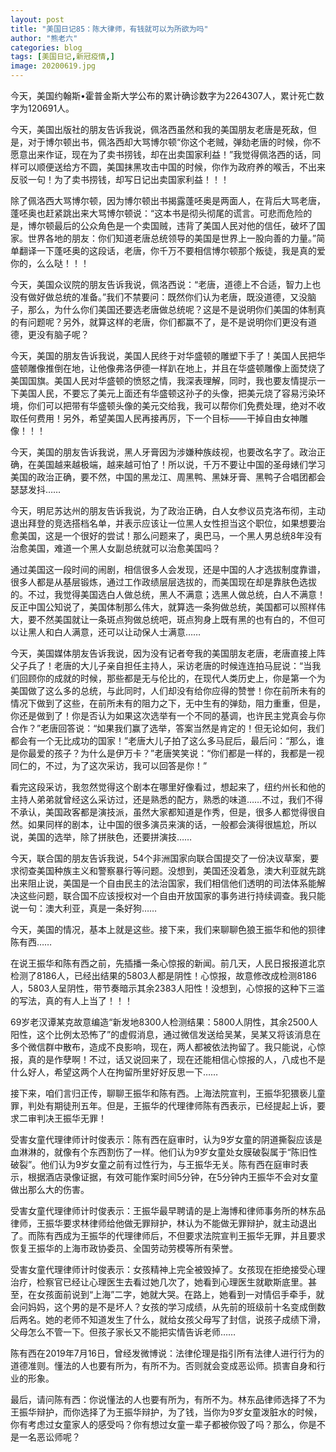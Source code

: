 ```yaml
---
layout: post
title: "美国日记85：陈大律师，有钱就可以为所欲为吗"
author: "熊老六"
categories: blog
tags: [美国日记,新冠疫情,]
image: 20200619.jpg
---
```

​​​​今天，美国约翰斯•霍普金斯大学公布的累计确诊数字为2264307人，累计死亡数字为120691人。

今天，美国出版社的朋友告诉我说，佩洛西虽然和我的美国朋友老唐是死敌，但是，对于博尔顿出书，佩洛西却大骂博尔顿“你这个老贼，弹劾老唐的时候，你不愿意出来作证，现在为了卖书捞钱，却在出卖国家利益！”我觉得佩洛西的话，同样可以顺便送给方不圆，美国抹黑攻击中国的时候，你作为政府养的喉舌，不出来反驳一句！为了卖书捞钱，却写日记出卖国家利益！！！

除了佩洛西大骂博尔顿，因为博尔顿出书揭露蓬呸奥是两面人，在背后大骂老唐，蓬呸奥也赶紧跳出来大骂博尔顿说：“这本书是彻头彻尾的谎言。可悲而危险的是，博尔顿最后的公众角色是一个卖国贼，违背了美国人民对他的信任，破坏了国家。世界各地的朋友：你们知道老唐总统领导的美国是世界上一股向善的力量。”简单翻译一下蓬呸奥的这段话，老唐，你千万不要相信博尔顿那个叛徒，我是真的爱你的，么么哒！！！

今天，美国众议院的朋友告诉我说，佩洛西说：“老唐，道德上不合适，智力上也没有做好做总统的准备。”我们不禁要问：既然你们认为老唐，既没道德，又没脑子，那么，为什么你们美国还要选老唐做总统呢？这是不是说明你们美国的体制真的有问题呢？另外，就算这样的老唐，你们都赢不了，是不是说明你们更没有道德，更没有脑子呢？

今天，美国的朋友告诉我说，美国人民终于对华盛顿的雕塑下手了！美国人民把华盛顿雕像推倒在地，让他像弗洛伊德一样趴在地上，并且在华盛顿雕像上面焚烧了美国国旗。美国人民对华盛顿的愤怒之情，我深表理解，同时，我也要友情提示一下美国人民，不要忘了美元上面还有华盛顿这孙子的头像，把美元烧了容易污染环境，你们可以把带有华盛顿头像的美元交给我，我可以帮你们免费处理，绝对不收取任何费用！另外，希望美国人民再接再厉，下一个目标——干掉自由女神雕像！！！

今天，美国的朋友告诉我说，黑人牙膏因为涉嫌种族歧视，也要改名字了。政治正确，在美国越来越极端，越来越可怕了！所以说，千万不要让中国的圣母婊们学习美国的政治正确，要不然，中国的黑龙江、周黑鸭、黑妹牙膏、黑鸭子合唱团都会瑟瑟发抖……

今天，明尼苏达州的朋友告诉我说，为了政治正确，白人女参议员克洛布彻，主动退出拜登的竞选搭档名单，并表示应该让一位黑人女性担当这个职位，如果想要治愈美国，这是一个很好的尝试！那么问题来了，奥巴马，一个黑人男总统8年没有治愈美国，难道一个黑人女副总统就可以治愈美国吗？

通过美国这一段时间的闹剧，相信很多人会发现，还是中国的人才选拔制度靠谱，很多人都是从基层锻炼，通过工作政绩层层选拔的，而美国现在却是靠肤色选拔的。不过，我觉得美国选白人做总统，黑人不满意；选黑人做总统，白人不满意！反正中国公知说了，美国体制那么伟大，就算选一条狗做总统，美国都可以照样伟大，要不然美国就让一条斑点狗做总统吧，斑点狗身上既有黑的也有白的，不但可以让黑人和白人满意，还可以让动保人士满意……

今天，美国媒体朋友告诉我说，因为没有记者夸我的美国朋友老唐，老唐直接上阵父子兵了！老唐的大儿子亲自担任主持人，采访老唐的时候连连拍马屁说：“当我们回顾你的成就的时候，那些都是无与伦比的，在现代人类历史上，你是第一个为美国做了这么多的总统，与此同时，人们却没有给你应得的赞誉！你在前所未有的情况下做到了这些，在前所未有的阻力之下，无中生有的弹劾，阻力重重，但是，你还是做到了！你是否认为如果这次选举有一个不同的基调，也许民主党真会与你合作？”老唐回答说：“如果我们赢了选举，答案当然是肯定的！但无论如何，我们都会有一个无比成功的国家！”老唐大儿子拍了这么多马屁后，最后问：“那么，谁是你最爱的孩子？为什么是伊万卡？”老唐笑笑说：“你们都是一样的，我都是一视同仁的，不过，为了这次采访，我可以回答是你！”

看完这段采访，我忽然觉得这个剧本在哪里好像看过，想起来了，纽约州长和他的主持人弟弟就曾经这么采访过，还是熟悉的配方，熟悉的味道……不过，我们不得不承认，美国政客都是演技派，虽然大家都知道是作秀，但是，很多人都觉得很自然。如果同样的剧本，让中国的很多演员来演的话，一般都会演得很尴尬，所以说，美国的选举，除了拼肤色，还要拼演技……

今天，联合国的朋友告诉我说，54个非洲国家向联合国提交了一份决议草案，要求彻查美国种族主义和警察暴行等问题。没想到，美国还没着急，澳大利亚就先跳出来阻止说，美国是一个自由民主的法治国家，我们相信他们透明的司法体系能解决这些问题，联合国不应该授权对一个自由开放国家的事务进行持续调查。我只能说一句：澳大利亚，真是一条好狗……

今天，美国的情况，基本上就是这些。接下来，我们来聊聊色狼王振华和他的狈律陈有西……

在说王振华和陈有西之前，先插播一条心惊报的新闻。前几天，人民日报报道北京检测了8186人，已经出结果的5803人都是阴性！心惊报，故意修改成检测8186人，5803人呈阴性，带节奏暗示其余2383人阳性！没想到，心惊报的这种下三滥的写法，真的有人上当了！！！

69岁老汉谭某克故意编造“新发地8300人检测结果：5800人阴性，其余2500人阳性，这个比例太恐怖了”的虚假消息，通过微信发送给吴某，吴某又将该消息在多个微信群中散布，造成不良影响，现在，两人都被依法拘留了。我只能说，心惊报，真的是作孽啊！不过，话又说回来了，现在还能相信心惊报的人，八成也不是什么好人，希望这两个人在拘留所里好好反思一下……

接下来，咱们言归正传，聊聊王振华和陈有西。上海法院宣判，王振华犯猥亵儿童罪，判处有期徒刑五年。但是，王振华的代理律师陈有西表示，已经提起上诉，要求二审判决王振华无罪！

受害女童代理律师计时俊表示：陈有西在庭审时，认为9岁女童的阴道撕裂应该是血淋淋的，就像有个东西割伤了一样。他们认为9岁女童处女膜破裂属于“陈旧性破裂”。他们认为9岁女童之前有过性行为，与王振华无关。陈有西在庭审时表示，根据酒店录像证据，有效可能作案时间5分钟，在5分钟内王振华不会对女童做出那么大的伤害。

受害女童代理律师计时俊表示：王振华最早聘请的是上海博和律师事务所的林东品律师，王振华要求林律师给他做无罪辩护，林认为不能做无罪辩护，就主动退出了。而陈有西成为王振华的代理律师后，不但要求法院宣判王振华无罪，并且要求恢复王振华的上海市政协委员、全国劳动劳模等所有荣誉。

受害女童代理律师计时俊表示：女孩精神上完全被毁掉了。女孩现在拒绝接受心理治疗，检察官已经让心理医生去看过她几次了，她看到心理医生就歇斯底里。甚至，在女孩面前说到“上海”二字，她就大哭。在路上，她看到一对情侣手牵手，就会问妈妈，这个男的是不是坏人？女孩的学习成绩，从先前的班级前十名变成倒数后两名。她的老师不知道发生了什么，就给女孩父母写了封信，说孩子成绩下滑，父母怎么不管一下。但孩子家长又不能把实情告诉老师……

陈有西在2019年7月16日，曾经发微博说：法律伦理是指引所有法律人进行行为的道德准则。懂法的人也要有所为，有所不为。否则就会变成恶讼师。损害自身和行业的形象。

最后，请问陈有西：你说懂法的人也要有所为，有所不为。林东品律师选择了不为王振华辩护，而你选择了为王振华辩护，为了钱，当你为9岁女童泼脏水的时候，你有考虑过女童家人的感受吗？你有想过女童一辈子都被你毁了吗？那么，你是不是一名恶讼师呢？
